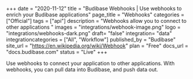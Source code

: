 +++
date = "2020-11-12"
title = "Budibase Webhooks | Use webhooks to enrich your Budibase applications"
page_title = "Webhooks"
categories = ["Official"] 
tags = ["api"] 
description = "Webhooks allow you to connect to other applications "
images = "integrations/webhook-image.png"
logo = "integrations/webhooks-dark.png"
draft= "false"
integration= "data"
integrationcategories = ["All", "Workflow"]
published_by = "Budibase"
site_url = "https://en.wikipedia.org/wiki/Webhook"
plan = "Free"
docs_url = "docs.budibase.com"
status = "Live" 
+++

Use webhooks to connect your application to other applications. With webhooks, you can pull data into Budibase, and push data out.